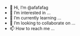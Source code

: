 - 👋 Hi, I’m @afafafag
- 👀 I’m interested in ...
- 🌱 I’m currently learning ...
- 💞️ I’m looking to collaborate on ...
- 📫 How to reach me ...

<!---
afafafag/afafafag is a ✨ special ✨ repository because its `README.md` (this file) appears on your GitHub profile.
You can click the Preview link to take a look at your changes.
--->
